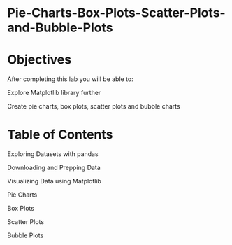 # Pie-Charts-Box-Plots-Scatter-Plots-and-Bubble-Plots

# Objectives

After completing this lab you will be able to:

Explore Matplotlib library further

Create pie charts, box plots, scatter plots and bubble charts

# Table of Contents

Exploring Datasets with pandas

Downloading and Prepping Data

Visualizing Data using Matplotlib

Pie Charts

Box Plots

Scatter Plots

Bubble Plots
